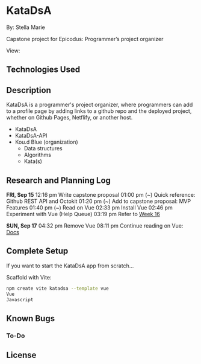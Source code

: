 # KataDsA

By: Stella Marie

Capstone project for Epicodus: Programmer’s project organizer

View:

## Technologies Used

## Description

KataDsA is a programmer's project organizer, where programmers can add to a profile page by adding links to a github repo and the deployed project, whether on Github Pages, Netflify, or another host.

- KataDsA
- KataDsA-API
- Kou.d Blue (organization)
    - Data structures
    - Algorithms
    - Kata(s)

## Research and Planning Log

**FRI, Sep 15**
12:16 pm Write capstone proposal
01:00 pm (~) Quick reference: Github REST API and Octokit
01:20 pm (~) Add to capstone proposal: MVP Features
01:40 pm (~) Read on Vue
02:33 pm Install Vue
02:46 pm Experiment with Vue (Help Queue)
03:19 pm Refer to [Week 16](https://github.com/SmKou/week-16)

**SUN, Sep 17**
04:32 pm Remove Vue
08:11 pm Continue reading on Vue: [Docs](https://vuejs.org/guide/essentials/application.html)

## Complete Setup

If you want to start the KataDsA app from scratch...

Scaffold with Vite:
```bash
npm create vite katadsa --template vue
Vue
Javascript
```

## Known Bugs

### To-Do

## License